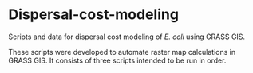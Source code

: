 # Dispersal-cost-modeling
Scripts and data for dispersal cost modeling of _E. coli_ using GRASS GIS.

These scripts were developed to automate raster map calculations in GRASS GIS.  It consists of three scripts intended to be run in order.
